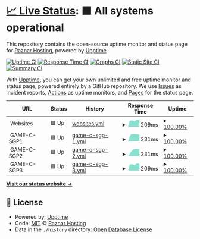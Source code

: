 # [📈 Live Status](https://uptime.raznar.id): <!--live status--> **🟩 All systems operational**

This repository contains the open-source uptime monitor and status page for [Raznar Hosting](https://raznar.id/), powered by [Upptime](https://github.com/upptime/upptime).

[![Uptime CI](https://github.com/Raznar-Hosting/uptime-monitor/workflows/Uptime%20CI/badge.svg)](https://github.com/Raznar-Hosting/uptime-monitor/actions?query=workflow%3A%22Uptime+CI%22)
[![Response Time CI](https://github.com/Raznar-Hosting/uptime-monitor/workflows/Response%20Time%20CI/badge.svg)](https://github.com/Raznar-Hosting/uptime-monitor/actions?query=workflow%3A%22Response+Time+CI%22)
[![Graphs CI](https://github.com/Raznar-Hosting/uptime-monitor/workflows/Graphs%20CI/badge.svg)](https://github.com/Raznar-Hosting/uptime-monitor/actions?query=workflow%3A%22Graphs+CI%22)
[![Static Site CI](https://github.com/Raznar-Hosting/uptime-monitor/workflows/Static%20Site%20CI/badge.svg)](https://github.com/Raznar-Hosting/uptime-monitor/actions?query=workflow%3A%22Static+Site+CI%22)
[![Summary CI](https://github.com/Raznar-Hosting/uptime-monitor/workflows/Summary%20CI/badge.svg)](https://github.com/Raznar-Hosting/uptime-monitor/actions?query=workflow%3A%22Summary+CI%22)

With [Upptime](https://upptime.js.org), you can get your own unlimited and free uptime monitor and status page, powered entirely by a GitHub repository. We use [Issues](https://github.com/Raznar-Hosting/uptime-monitor/issues) as incident reports, [Actions](https://github.com/Raznar-Hosting/uptime-monitor/actions) as uptime monitors, and [Pages](https://uptime.raznar.id) for the status page.

<!--start: status pages-->
<!-- This summary is generated by Upptime (https://github.com/upptime/upptime) -->
<!-- Do not edit this manually, your changes will be overwritten -->
<!-- prettier-ignore -->
| URL | Status | History | Response Time | Uptime |
| --- | ------ | ------- | ------------- | ------ |
| <img alt="" src="https://favicons.githubusercontent.com/null" height="13"> Websites | 🟩 Up | [websites.yml](https://github.com/Raznar-Hosting/uptime-monitor/commits/HEAD/history/websites.yml) | <details><summary><img alt="Response time graph" src="./graphs/websites/response-time-week.png" height="20"> 209ms</summary><br><a href="https://uptime.raznar.id/history/websites"><img alt="Response time 206" src="https://img.shields.io/endpoint?url=https%3A%2F%2Fraw.githubusercontent.com%2FRaznar-Hosting%2Fuptime-monitor%2FHEAD%2Fapi%2Fwebsites%2Fresponse-time.json"></a><br><a href="https://uptime.raznar.id/history/websites"><img alt="24-hour response time 224" src="https://img.shields.io/endpoint?url=https%3A%2F%2Fraw.githubusercontent.com%2FRaznar-Hosting%2Fuptime-monitor%2FHEAD%2Fapi%2Fwebsites%2Fresponse-time-day.json"></a><br><a href="https://uptime.raznar.id/history/websites"><img alt="7-day response time 209" src="https://img.shields.io/endpoint?url=https%3A%2F%2Fraw.githubusercontent.com%2FRaznar-Hosting%2Fuptime-monitor%2FHEAD%2Fapi%2Fwebsites%2Fresponse-time-week.json"></a><br><a href="https://uptime.raznar.id/history/websites"><img alt="30-day response time 206" src="https://img.shields.io/endpoint?url=https%3A%2F%2Fraw.githubusercontent.com%2FRaznar-Hosting%2Fuptime-monitor%2FHEAD%2Fapi%2Fwebsites%2Fresponse-time-month.json"></a><br><a href="https://uptime.raznar.id/history/websites"><img alt="1-year response time 206" src="https://img.shields.io/endpoint?url=https%3A%2F%2Fraw.githubusercontent.com%2FRaznar-Hosting%2Fuptime-monitor%2FHEAD%2Fapi%2Fwebsites%2Fresponse-time-year.json"></a></details> | <details><summary><a href="https://uptime.raznar.id/history/websites">100.00%</a></summary><a href="https://uptime.raznar.id/history/websites"><img alt="All-time uptime 100.00%" src="https://img.shields.io/endpoint?url=https%3A%2F%2Fraw.githubusercontent.com%2FRaznar-Hosting%2Fuptime-monitor%2FHEAD%2Fapi%2Fwebsites%2Fuptime.json"></a><br><a href="https://uptime.raznar.id/history/websites"><img alt="24-hour uptime 100.00%" src="https://img.shields.io/endpoint?url=https%3A%2F%2Fraw.githubusercontent.com%2FRaznar-Hosting%2Fuptime-monitor%2FHEAD%2Fapi%2Fwebsites%2Fuptime-day.json"></a><br><a href="https://uptime.raznar.id/history/websites"><img alt="7-day uptime 100.00%" src="https://img.shields.io/endpoint?url=https%3A%2F%2Fraw.githubusercontent.com%2FRaznar-Hosting%2Fuptime-monitor%2FHEAD%2Fapi%2Fwebsites%2Fuptime-week.json"></a><br><a href="https://uptime.raznar.id/history/websites"><img alt="30-day uptime 100.00%" src="https://img.shields.io/endpoint?url=https%3A%2F%2Fraw.githubusercontent.com%2FRaznar-Hosting%2Fuptime-monitor%2FHEAD%2Fapi%2Fwebsites%2Fuptime-month.json"></a><br><a href="https://uptime.raznar.id/history/websites"><img alt="1-year uptime 100.00%" src="https://img.shields.io/endpoint?url=https%3A%2F%2Fraw.githubusercontent.com%2FRaznar-Hosting%2Fuptime-monitor%2FHEAD%2Fapi%2Fwebsites%2Fuptime-year.json"></a></details>
| <img alt="" src="https://favicons.githubusercontent.com/null" height="13"> GAME-C-SGP1 | 🟩 Up | [game-c-sgp-1.yml](https://github.com/Raznar-Hosting/uptime-monitor/commits/HEAD/history/game-c-sgp-1.yml) | <details><summary><img alt="Response time graph" src="./graphs/game-c-sgp-1/response-time-week.png" height="20"> 231ms</summary><br><a href="https://uptime.raznar.id/history/game-c-sgp-1"><img alt="Response time 226" src="https://img.shields.io/endpoint?url=https%3A%2F%2Fraw.githubusercontent.com%2FRaznar-Hosting%2Fuptime-monitor%2FHEAD%2Fapi%2Fgame-c-sgp-1%2Fresponse-time.json"></a><br><a href="https://uptime.raznar.id/history/game-c-sgp-1"><img alt="24-hour response time 228" src="https://img.shields.io/endpoint?url=https%3A%2F%2Fraw.githubusercontent.com%2FRaznar-Hosting%2Fuptime-monitor%2FHEAD%2Fapi%2Fgame-c-sgp-1%2Fresponse-time-day.json"></a><br><a href="https://uptime.raznar.id/history/game-c-sgp-1"><img alt="7-day response time 231" src="https://img.shields.io/endpoint?url=https%3A%2F%2Fraw.githubusercontent.com%2FRaznar-Hosting%2Fuptime-monitor%2FHEAD%2Fapi%2Fgame-c-sgp-1%2Fresponse-time-week.json"></a><br><a href="https://uptime.raznar.id/history/game-c-sgp-1"><img alt="30-day response time 226" src="https://img.shields.io/endpoint?url=https%3A%2F%2Fraw.githubusercontent.com%2FRaznar-Hosting%2Fuptime-monitor%2FHEAD%2Fapi%2Fgame-c-sgp-1%2Fresponse-time-month.json"></a><br><a href="https://uptime.raznar.id/history/game-c-sgp-1"><img alt="1-year response time 226" src="https://img.shields.io/endpoint?url=https%3A%2F%2Fraw.githubusercontent.com%2FRaznar-Hosting%2Fuptime-monitor%2FHEAD%2Fapi%2Fgame-c-sgp-1%2Fresponse-time-year.json"></a></details> | <details><summary><a href="https://uptime.raznar.id/history/game-c-sgp-1">100.00%</a></summary><a href="https://uptime.raznar.id/history/game-c-sgp-1"><img alt="All-time uptime 99.77%" src="https://img.shields.io/endpoint?url=https%3A%2F%2Fraw.githubusercontent.com%2FRaznar-Hosting%2Fuptime-monitor%2FHEAD%2Fapi%2Fgame-c-sgp-1%2Fuptime.json"></a><br><a href="https://uptime.raznar.id/history/game-c-sgp-1"><img alt="24-hour uptime 100.00%" src="https://img.shields.io/endpoint?url=https%3A%2F%2Fraw.githubusercontent.com%2FRaznar-Hosting%2Fuptime-monitor%2FHEAD%2Fapi%2Fgame-c-sgp-1%2Fuptime-day.json"></a><br><a href="https://uptime.raznar.id/history/game-c-sgp-1"><img alt="7-day uptime 100.00%" src="https://img.shields.io/endpoint?url=https%3A%2F%2Fraw.githubusercontent.com%2FRaznar-Hosting%2Fuptime-monitor%2FHEAD%2Fapi%2Fgame-c-sgp-1%2Fuptime-week.json"></a><br><a href="https://uptime.raznar.id/history/game-c-sgp-1"><img alt="30-day uptime 99.77%" src="https://img.shields.io/endpoint?url=https%3A%2F%2Fraw.githubusercontent.com%2FRaznar-Hosting%2Fuptime-monitor%2FHEAD%2Fapi%2Fgame-c-sgp-1%2Fuptime-month.json"></a><br><a href="https://uptime.raznar.id/history/game-c-sgp-1"><img alt="1-year uptime 99.77%" src="https://img.shields.io/endpoint?url=https%3A%2F%2Fraw.githubusercontent.com%2FRaznar-Hosting%2Fuptime-monitor%2FHEAD%2Fapi%2Fgame-c-sgp-1%2Fuptime-year.json"></a></details>
| <img alt="" src="https://favicons.githubusercontent.com/null" height="13"> GAME-C-SGP2 | 🟩 Up | [game-c-sgp-2.yml](https://github.com/Raznar-Hosting/uptime-monitor/commits/HEAD/history/game-c-sgp-2.yml) | <details><summary><img alt="Response time graph" src="./graphs/game-c-sgp-2/response-time-week.png" height="20"> 231ms</summary><br><a href="https://uptime.raznar.id/history/game-c-sgp-2"><img alt="Response time 229" src="https://img.shields.io/endpoint?url=https%3A%2F%2Fraw.githubusercontent.com%2FRaznar-Hosting%2Fuptime-monitor%2FHEAD%2Fapi%2Fgame-c-sgp-2%2Fresponse-time.json"></a><br><a href="https://uptime.raznar.id/history/game-c-sgp-2"><img alt="24-hour response time 0" src="https://img.shields.io/endpoint?url=https%3A%2F%2Fraw.githubusercontent.com%2FRaznar-Hosting%2Fuptime-monitor%2FHEAD%2Fapi%2Fgame-c-sgp-2%2Fresponse-time-day.json"></a><br><a href="https://uptime.raznar.id/history/game-c-sgp-2"><img alt="7-day response time 231" src="https://img.shields.io/endpoint?url=https%3A%2F%2Fraw.githubusercontent.com%2FRaznar-Hosting%2Fuptime-monitor%2FHEAD%2Fapi%2Fgame-c-sgp-2%2Fresponse-time-week.json"></a><br><a href="https://uptime.raznar.id/history/game-c-sgp-2"><img alt="30-day response time 229" src="https://img.shields.io/endpoint?url=https%3A%2F%2Fraw.githubusercontent.com%2FRaznar-Hosting%2Fuptime-monitor%2FHEAD%2Fapi%2Fgame-c-sgp-2%2Fresponse-time-month.json"></a><br><a href="https://uptime.raznar.id/history/game-c-sgp-2"><img alt="1-year response time 229" src="https://img.shields.io/endpoint?url=https%3A%2F%2Fraw.githubusercontent.com%2FRaznar-Hosting%2Fuptime-monitor%2FHEAD%2Fapi%2Fgame-c-sgp-2%2Fresponse-time-year.json"></a></details> | <details><summary><a href="https://uptime.raznar.id/history/game-c-sgp-2">100.00%</a></summary><a href="https://uptime.raznar.id/history/game-c-sgp-2"><img alt="All-time uptime 99.77%" src="https://img.shields.io/endpoint?url=https%3A%2F%2Fraw.githubusercontent.com%2FRaznar-Hosting%2Fuptime-monitor%2FHEAD%2Fapi%2Fgame-c-sgp-2%2Fuptime.json"></a><br><a href="https://uptime.raznar.id/history/game-c-sgp-2"><img alt="24-hour uptime 100.00%" src="https://img.shields.io/endpoint?url=https%3A%2F%2Fraw.githubusercontent.com%2FRaznar-Hosting%2Fuptime-monitor%2FHEAD%2Fapi%2Fgame-c-sgp-2%2Fuptime-day.json"></a><br><a href="https://uptime.raznar.id/history/game-c-sgp-2"><img alt="7-day uptime 100.00%" src="https://img.shields.io/endpoint?url=https%3A%2F%2Fraw.githubusercontent.com%2FRaznar-Hosting%2Fuptime-monitor%2FHEAD%2Fapi%2Fgame-c-sgp-2%2Fuptime-week.json"></a><br><a href="https://uptime.raznar.id/history/game-c-sgp-2"><img alt="30-day uptime 99.77%" src="https://img.shields.io/endpoint?url=https%3A%2F%2Fraw.githubusercontent.com%2FRaznar-Hosting%2Fuptime-monitor%2FHEAD%2Fapi%2Fgame-c-sgp-2%2Fuptime-month.json"></a><br><a href="https://uptime.raznar.id/history/game-c-sgp-2"><img alt="1-year uptime 99.77%" src="https://img.shields.io/endpoint?url=https%3A%2F%2Fraw.githubusercontent.com%2FRaznar-Hosting%2Fuptime-monitor%2FHEAD%2Fapi%2Fgame-c-sgp-2%2Fuptime-year.json"></a></details>
| <img alt="" src="https://favicons.githubusercontent.com/null" height="13"> GAME-C-SGP3 | 🟩 Up | [game-c-sgp-3.yml](https://github.com/Raznar-Hosting/uptime-monitor/commits/HEAD/history/game-c-sgp-3.yml) | <details><summary><img alt="Response time graph" src="./graphs/game-c-sgp-3/response-time-week.png" height="20"> 209ms</summary><br><a href="https://uptime.raznar.id/history/game-c-sgp-3"><img alt="Response time 212" src="https://img.shields.io/endpoint?url=https%3A%2F%2Fraw.githubusercontent.com%2FRaznar-Hosting%2Fuptime-monitor%2FHEAD%2Fapi%2Fgame-c-sgp-3%2Fresponse-time.json"></a><br><a href="https://uptime.raznar.id/history/game-c-sgp-3"><img alt="24-hour response time 227" src="https://img.shields.io/endpoint?url=https%3A%2F%2Fraw.githubusercontent.com%2FRaznar-Hosting%2Fuptime-monitor%2FHEAD%2Fapi%2Fgame-c-sgp-3%2Fresponse-time-day.json"></a><br><a href="https://uptime.raznar.id/history/game-c-sgp-3"><img alt="7-day response time 209" src="https://img.shields.io/endpoint?url=https%3A%2F%2Fraw.githubusercontent.com%2FRaznar-Hosting%2Fuptime-monitor%2FHEAD%2Fapi%2Fgame-c-sgp-3%2Fresponse-time-week.json"></a><br><a href="https://uptime.raznar.id/history/game-c-sgp-3"><img alt="30-day response time 212" src="https://img.shields.io/endpoint?url=https%3A%2F%2Fraw.githubusercontent.com%2FRaznar-Hosting%2Fuptime-monitor%2FHEAD%2Fapi%2Fgame-c-sgp-3%2Fresponse-time-month.json"></a><br><a href="https://uptime.raznar.id/history/game-c-sgp-3"><img alt="1-year response time 212" src="https://img.shields.io/endpoint?url=https%3A%2F%2Fraw.githubusercontent.com%2FRaznar-Hosting%2Fuptime-monitor%2FHEAD%2Fapi%2Fgame-c-sgp-3%2Fresponse-time-year.json"></a></details> | <details><summary><a href="https://uptime.raznar.id/history/game-c-sgp-3">100.00%</a></summary><a href="https://uptime.raznar.id/history/game-c-sgp-3"><img alt="All-time uptime 100.00%" src="https://img.shields.io/endpoint?url=https%3A%2F%2Fraw.githubusercontent.com%2FRaznar-Hosting%2Fuptime-monitor%2FHEAD%2Fapi%2Fgame-c-sgp-3%2Fuptime.json"></a><br><a href="https://uptime.raznar.id/history/game-c-sgp-3"><img alt="24-hour uptime 100.00%" src="https://img.shields.io/endpoint?url=https%3A%2F%2Fraw.githubusercontent.com%2FRaznar-Hosting%2Fuptime-monitor%2FHEAD%2Fapi%2Fgame-c-sgp-3%2Fuptime-day.json"></a><br><a href="https://uptime.raznar.id/history/game-c-sgp-3"><img alt="7-day uptime 100.00%" src="https://img.shields.io/endpoint?url=https%3A%2F%2Fraw.githubusercontent.com%2FRaznar-Hosting%2Fuptime-monitor%2FHEAD%2Fapi%2Fgame-c-sgp-3%2Fuptime-week.json"></a><br><a href="https://uptime.raznar.id/history/game-c-sgp-3"><img alt="30-day uptime 100.00%" src="https://img.shields.io/endpoint?url=https%3A%2F%2Fraw.githubusercontent.com%2FRaznar-Hosting%2Fuptime-monitor%2FHEAD%2Fapi%2Fgame-c-sgp-3%2Fuptime-month.json"></a><br><a href="https://uptime.raznar.id/history/game-c-sgp-3"><img alt="1-year uptime 100.00%" src="https://img.shields.io/endpoint?url=https%3A%2F%2Fraw.githubusercontent.com%2FRaznar-Hosting%2Fuptime-monitor%2FHEAD%2Fapi%2Fgame-c-sgp-3%2Fuptime-year.json"></a></details>

<!--end: status pages-->

[**Visit our status website →**](https://uptime.raznar.id)

## 📄 License

- Powered by: [Upptime](https://github.com/upptime/upptime)
- Code: [MIT](./LICENSE) © [Raznar Hosting](https://raznar.id/)
- Data in the `./history` directory: [Open Database License](https://opendatacommons.org/licenses/odbl/1-0/)

